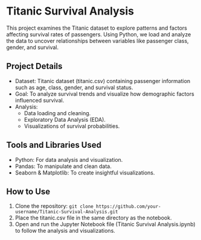 # Titanic Survival Analysis

This project examines the Titanic dataset to explore patterns and factors affecting survival rates of passengers. Using Python, we load and analyze the data to uncover relationships between variables like passenger class, gender, and survival.

## Project Details
- Dataset: Titanic dataset (titanic.csv) containing passenger information such as age, class, gender, and survival status.
- Goal: To analyze survival trends and visualize how demographic factors influenced survival.
- Analysis:
    - Data loading and cleaning.
    - Exploratory Data Analysis (EDA).
    - Visualizations of survival probabilities.
      
## Tools and Libraries Used
- Python: For data analysis and visualization.
- Pandas: To manipulate and clean data.
- Seaborn & Matplotlib: To create insightful visualizations.

## How to Use
  1. Clone the repository: `git clone https://github.com/your-username/Titanic-Survival-Analysis.git`
  2. Place the titanic.csv file in the same directory as the notebook.
  3. Open and run the Jupyter Notebook file (Titanic Survival Analysis.ipynb) to follow the analysis and visualizations.
